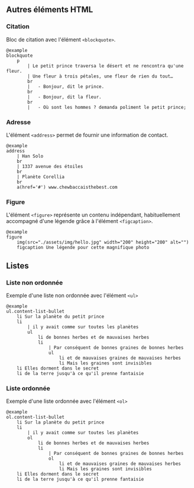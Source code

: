 ## Autres éléments HTML

### Citation

Bloc de citation avec l'élément `<blockquote>`.

    @example
    blockquote
        p
            | Le petit prince traversa le désert et ne rencontra qu'une fleur.
            | Une fleur à trois pétales, une fleur de rien du tout…
            br
            |   - Bonjour, dit le prince.
            br
            |   - Bonjour, dit la fleur.
            br
            |   - Où sont les hommes ? demanda poliment le petit prince;


### Adresse

L'élément `<address>`
permet de fournir une information de contact.

    @example
    address
        | Han Solo
        br
        | 1337 avenue des étoiles
        br
        | Planète Corellia
        br
        a(href='#') www.chewbaccaisthebest.com

### Figure

L'élément `<figure>`
représente un contenu indépendant, habituellement accompagné d'une légende grâce
à l'élément `<figcaption>`.

    @example
    figure
        img(src="./assets/img/hello.jpg" width="200" height="200" alt="")
        figcaption Une légende pour cette magnifique photo

## Listes

### Liste non ordonnée

Exemple d'une liste non ordonnée avec l'élément `<ul>`

    @example
    ul.content-list-bullet
        li Sur la planète du petit prince
        li
            | il y avait comme sur toutes les planètes
            ul
                li de bonnes herbes et de mauvaises herbes
                li
                    | Par conséquent de bonnes graines de bonnes herbes
                    ul
                        li et de mauvaises graines de mauvaises herbes
                        li Mais les graines sont invisibles
        li Elles dorment dans le secret
        li de la terre jusqu'à ce qu'il prenne fantaisie


### Liste ordonnée

Exemple d'une liste ordonnée avec l'élément `<ol>`

    @example
    ol.content-list-bullet
        li Sur la planète du petit prince
        li
            | il y avait comme sur toutes les planètes
            ol
                li de bonnes herbes et de mauvaises herbes
                li
                    | Par conséquent de bonnes graines de bonnes herbes
                    ol
                        li et de mauvaises graines de mauvaises herbes
                        li Mais les graines sont invisibles
        li Elles dorment dans le secret
        li de la terre jusqu'à ce qu'il prenne fantaisie

